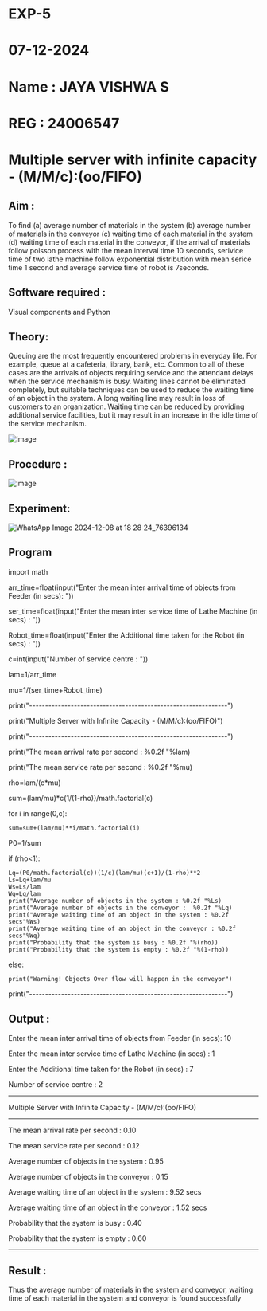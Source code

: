 # EXP-5
# 07-12-2024
# Name : JAYA VISHWA S
# REG : 24006547



# Multiple server with infinite capacity - (M/M/c):(oo/FIFO)
## Aim :
To find (a) average number of materials in the system (b) average number of materials in the conveyor (c) waiting time of each material in the system (d) waiting time of each material in the conveyor, if the arrival  of materials follow poisson process with the mean interval time 10 seconds, serivice time of two lathe machine follow exponential distribution with mean serice time 1 second and average service time of robot is 7seconds.

## Software required :
Visual components and Python

## Theory:
Queuing are the most frequently encountered problems in everyday life. For example, queue at a cafeteria, library, bank, etc. Common to all of these cases are the arrivals of objects requiring service and the attendant delays when the service mechanism is busy. Waiting lines cannot be eliminated completely, but suitable techniques can be used to reduce the waiting time of an object in the system. A long waiting line may result in loss of customers to an organization. Waiting time can be reduced by providing additional service facilities, but it may result in an increase in the idle time of the service mechanism.

![image](https://user-images.githubusercontent.com/103921593/203238035-1c8109bc-cbf2-4c77-baea-c5b682a752ef.png)

## Procedure :

![image](https://user-images.githubusercontent.com/103921593/203238265-176740b0-eae2-4772-90be-5449869ac9b0.png)




## Experiment:

![WhatsApp Image 2024-12-08 at 18 28 24_76396134](https://github.com/user-attachments/assets/fd4bc9bc-683d-4362-92eb-12ec5850b2a3)


## Program

import math

arr_time=float(input("Enter the mean inter arrival time of objects from Feeder (in secs): "))

ser_time=float(input("Enter the mean  inter service time of Lathe Machine (in secs) :  "))

Robot_time=float(input("Enter the Additional time taken for the Robot (in secs) :  "))

c=int(input("Number of service centre :  "))

lam=1/arr_time

mu=1/(ser_time+Robot_time)

print("--------------------------------------------------------------")

print("Multiple Server with Infinite Capacity - (M/M/c):(oo/FIFO)")

print("--------------------------------------------------------------")

print("The mean arrival rate per second : %0.2f "%lam)

print("The mean service rate per second : %0.2f "%mu)

rho=lam/(c*mu)

sum=(lam/mu)*c(1/(1-rho))/math.factorial(c)

for i in range(0,c):

    sum=sum+(lam/mu)**i/math.factorial(i)

P0=1/sum

if (rho<1):
   
    Lq=(P0/math.factorial(c))(1/c)(lam/mu)(c+1)/(1-rho)**2
    Ls=Lq+lam/mu
    Ws=Ls/lam
    Wq=Lq/lam
    print("Average number of objects in the system : %0.2f "%Ls)
    print("Average number of objects in the conveyor :  %0.2f "%Lq)
    print("Average waiting time of an object in the system : %0.2f secs"%Ws)
    print("Average waiting time of an object in the conveyor : %0.2f secs"%Wq)
    print("Probability that the system is busy : %0.2f "%(rho))
    print("Probability that the system is empty : %0.2f "%(1-rho))
else:
   
    print("Warning! Objects Over flow will happen in the conveyor")
print("--------------------------------------------------------------")

## Output :

Enter the mean inter arrival time of objects from Feeder (in secs): 10

Enter the mean  inter service time of Lathe Machine (in secs) :  1

Enter the Additional time taken for the Robot (in secs) :  7

Number of service centre :  2

--------------------------------------------------------------

Multiple Server with Infinite Capacity - (M/M/c):(oo/FIFO)

--------------------------------------------------------------

The mean arrival rate per second : 0.10 

The mean service rate per second : 0.12 

Average number of objects in the system : 0.95 

Average number of objects in the conveyor :  0.15 

Average waiting time of an object in the system : 9.52 secs

Average waiting time of an object in the conveyor : 1.52 secs

Probability that the system is busy : 0.40 

Probability that the system is empty : 0.60 

--------------------------------------------------------------

## Result : 

Thus the average number of materials in the system and conveyor, waiting time of each material in the system and conveyor is found successfully
